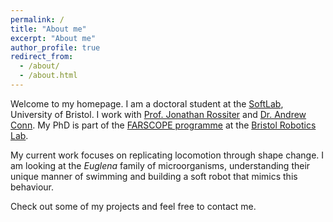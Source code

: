 ```yaml
---
permalink: /
title: "About me"
excerpt: "About me"
author_profile: true
redirect_from: 
  - /about/
  - /about.html
---
```


Welcome to my homepage. I am a doctoral student at the [SoftLab](http://www.bristol.ac.uk/engineering/research/softlab/), University of Bristol. I work with [Prof. Jonathan Rossiter](http://www.bris.ac.uk/engineering/people/person/jonathan-m-rossiter/overview.html) and [Dr. Andrew Conn](http://www.bris.ac.uk/engineering/people/person/andrew-t-conn/overview.html).
My PhD is part of the [FARSCOPE programme](http://farscope.bris.ac.uk/) at the [Bristol Robotics Lab](http://brl.ac.uk).

My current work focuses on replicating locomotion through shape change. I am looking at the *Euglena* family of microorganisms, understanding their unique manner of swimming and building a soft robot that mimics this behaviour.

Check out some of my projects and feel free to contact me.
